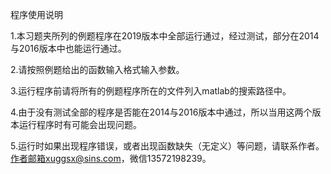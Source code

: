 程序使用说明

1.本习题夹所列的例题程序在2019版本中全部运行通过，经过测试，部分在2014与2016版本中也能运行通过。

2.请按照例题给出的函数输入格式输入参数。

3.运行程序前请将所有的例题程序所在的文件列入matlab的搜索路径中。

4.由于没有测试全部的程序是否能在2014与2016版本中通过，所以当用这两个版本运行程序时有可能会出现问题。

5.运行时如果出现程序错误，或者出现函数缺失（无定义）等问题，请联系作者。作者邮箱xuggsx@sins.com，微信13572198239。




